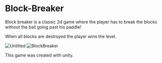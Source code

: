 # Block-Breaker
Block breaker is a classic 2d game where the player has to break the blocks without the ball going past his paddle!

When all blocks are destroyed the player wins the level.

![Untitled](https://user-images.githubusercontent.com/13931384/112932469-dba07980-9115-11eb-924e-21d16aa43bc3.jpg)
![BlockBreaker](https://user-images.githubusercontent.com/13931384/112932458-d8a58900-9115-11eb-9188-62b9863a6fe7.jpg)

This game was created with unity.
